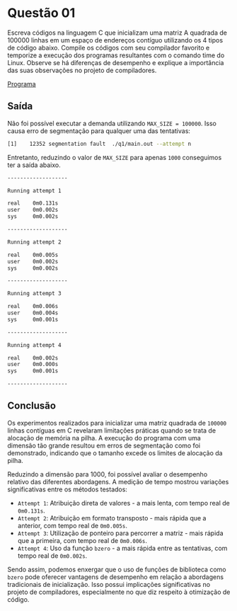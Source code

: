 # Questão 01

Escreva códigos na linguagem C que inicializam uma matriz A quadrada de 100000 linhas em um espaço de endereços contíguo utilizando os 4 tipos de código abaixo. Compile os códigos com  seu  compilador  favorito  e  temporize  a  execução  dos  programas  resultantes  com  o comando time do Linux. Observe se há diferenças de desempenho e explique a importância das suas observações no projeto de compiladores.

[Programa](./main.c)

## Saída

Não foi possível executar a demanda utilizando `MAX_SIZE = 100000`. Isso causa erro de segmentação para qualquer uma das tentativas:

```bash
[1]    12352 segmentation fault  ./q1/main.out --attempt n
```

Entretanto, reduzindo o valor de `MAX_SIZE` para apenas `1000` conseguimos ter a saída abaixo.

```bash
-------------------

Running attempt 1

real    0m0.131s
user    0m0.002s
sys     0m0.002s

-------------------

Running attempt 2

real    0m0.005s
user    0m0.002s
sys     0m0.002s

-------------------

Running attempt 3

real    0m0.006s
user    0m0.004s
sys     0m0.001s

-------------------

Running attempt 4

real    0m0.002s
user    0m0.000s
sys     0m0.001s

-------------------
```

## Conclusão

Os experimentos realizados para inicializar uma matriz quadrada de `100000` linhas contíguas em C revelaram limitações práticas quando se trata de alocação de memória na pilha. A execução do programa com uma dimensão tão grande resultou em erros de segmentação como foi demonstrado, indicando que o tamanho excede os limites de alocação da pilha.

Reduzindo a dimensão para 1000, foi possível avaliar o desempenho relativo das diferentes abordagens. A medição de tempo mostrou variações significativas entre os métodos testados:

- `Attempt 1`: Atribuição direta de valores - a mais lenta, com tempo real de `0m0.131s`.
- `Attempt 2`: Atribuição em formato transposto - mais rápida que a anterior, com tempo real de `0m0.005s`.
- `Attempt 3`: Utilização de ponteiro para percorrer a matriz - mais rápida que a primeira, com tempo real de `0m0.006s`.
- `Attempt 4`: Uso da função `bzero` - a mais rápida entre as tentativas, com tempo real de `0m0.002s`.

Sendo assim, podemos enxergar que o uso de funções de biblioteca como `bzero` pode oferecer vantagens de desempenho em relação a abordagens tradicionais de inicialização. Isso possui implicações significativas no projeto de compiladores, especialmente no que diz respeito à otimização de código.
